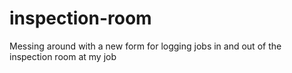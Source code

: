 # inspection-room
Messing around with a new form for logging jobs in and out of the inspection room at my job
